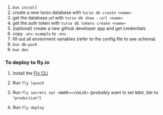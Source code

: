 

1. `bun install`
2. create a new turso database with `turso db create <name>`
3. get the database url with `turso db show --url <name>`
4. get the auth token with `turso db tokens create <name>`
5. (optional) create a new github developer app and get credentials
6. copy `.env.example` to `.env`
7. fill out all enviorment variables (refer to the config file to see schema)
8. `bun db:push`
9. `bun dev`

### To deploy to fly.io

1. Install the [Fly CLI](https://fly.io/docs/hands-on/install-flyctl/)

2. Run `fly launch`

3. Run `fly secrets set <NAME>=<VALUE>` (probably want to set `NODE_ENV` to `"production"`)

5. Run `fly deploy`
